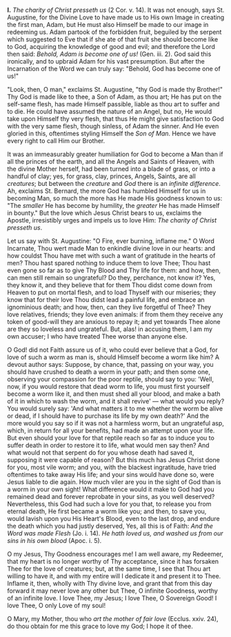 
**I\.** *The charity of Christ presseth us* (2 Cor. v. 14). It was not enough, says St. Augustine, for the Divine Love to have made us to His own Image in creating the first man, Adam, but He must also Himself be made to our image in redeeming us. Adam partook of the forbidden fruit, beguiled by the serpent which suggested to Eve that if she ate of that fruit she should become like to God, acquiring the knowledge of good and evil; and therefore the Lord then said: *Behold, Adam is become one of us!* (Gen. iii. 2). God said this ironically, and to upbraid Adam for his vast presumption. But after the Incarnation of the Word we can truly say: \"Behold, God has become one of us!\"

\"Look, then, O man,\" exclaims St. Augustine, \"thy God is made thy Brother!\" Thy God is made like to thee, a Son of Adam, as thou art; He has put on the self-same flesh, has made Himself passible, liable as thou art to suffer and to die. He could have assumed the nature of an Angel, but no, He would take upon Himself thy very flesh, that thus He might give satisfaction to God with the very same flesh, though sinless, of Adam the sinner. And He even gloried in this, oftentimes styling Himself the *Son of Man*. Hence we have every right to call Him our Brother.

It was an immeasurably greater humiliation for God to become a Man than if all the princes of the earth, and all the Angels and Saints of Heaven, with the divine Mother herself, had been turned into a blade of grass, or into a handful of clay; yes, for grass, clay, princes, Angels, Saints, are all *creatures*; but between the *creature* and *God* there is an *infinite difference*. Ah, exclaims St. Bernard, the more God has humbled Himself for us in becoming Man, so much the more has He made His goodness known to us: \"The *smaller* He has become by humility, the *greater* He has made Himself in bounty.\" But the love which Jesus Christ bears to us, exclaims the Apostle, irresistibly urges and impels us to love Him: *The charity of Christ presseth us*.

Let us say with St. Augustine: \"O Fire, ever burning, inflame me.\" O Word Incarnate, Thou wert made Man to enkindle divine love in our hearts: and how couldst Thou have met with such a want of gratitude in the hearts of men? Thou hast spared nothing to induce them to love Thee; Thou hast even gone so far as to give Thy Blood and Thy life for them: and how, then, can men still remain so ungrateful? Do they, perchance, not know it? Yes, they know it, and they believe that for them Thou didst come down from Heaven to put on mortal flesh, and to load Thyself with our miseries; they know that for their love Thou didst lead a painful life, and embrace an ignominious death; and how, then, can they live forgetful of Thee? They love relatives, friends; they love even animals: if from them they receive any token of good-will they are anxious to repay it; and yet towards Thee alone are they so loveless and ungrateful. But, alas! in accusing them, I am my own accuser; I who have treated Thee worse than anyone else.

O God! did not Faith assure us of it, who could ever believe that a God, for love of such a worm as man is, should Himself become a worm like him? A devout author says: Suppose, by chance, that, passing on your way, you should have crushed to death a worm in your path; and then some one, observing your compassion for the poor reptile, should say to you: \'Well, now, if you would restore that dead worm to life, you must first yourself become a worm like it, and then must shed all your blood, and make a bath of it in which to wash the worm, and it shall revive\' — what would you reply? You would surely say: \'And what matters it to me whether the worm be alive or dead, if I should have to purchase its life by my own death?\' And the more would you say so if it was not a harmless worm, but an ungrateful asp, which, in return for all your benefits, had made an attempt upon your life. But even should your love for that reptile reach so far as to induce you to suffer death in order to restore it to life, what would men say then? And what would not that serpent do for you whose death had saved it, supposing it were capable of reason? But this much has Jesus Christ done for you, most vile worm; and you, with the blackest ingratitude, have tried oftentimes to take away His life; and your sins would have done so, were Jesus liable to die again. How much viler are you in the sight of God than is a worm in your own sight! What difference would it make to God had you remained dead and forever reprobate in your sins, as you well deserved? Nevertheless, this God had such a love for you that, to release you from eternal death, He first became a worm like you; and then, to save you, would lavish upon you His Heart\'s Blood, even to the last drop, and endure the death which you had justly deserved, Yes, all this is of Faith: *And the Word was made Flesh* (Jo. i. 14). *He hath loved us, and washed us from our sins in his own blood* (Apoc. i. 5).

O my Jesus, Thy Goodness encourages me! I am well aware, my Redeemer, that my heart is no longer worthy of Thy acceptance, since it has forsaken Thee for the love of creatures; but, at the same time, I see that Thou art willing to have it, and with my entire will I dedicate it and present it to Thee. Inflame it, then, wholly with Thy divine love, and grant that from this day forward it may never love any other but Thee, O infinite Goodness, worthy of an infinite love. I love Thee, my Jesus; I love Thee, O Sovereign Good! I love Thee, O only Love of my soul!

O Mary, my Mother, thou who *art the mother of fair love* (Ecclus. xxiv. 24), do thou obtain for me this grace to love my God; I hope it of thee.

